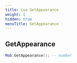 ```yaml
---
title: Lua GetAppearance
weight: 1
hidden: true
menuTitle: GetAppearance
---
```

## GetAppearance
```lua
Mob:GetAppearance(); -- number
```
